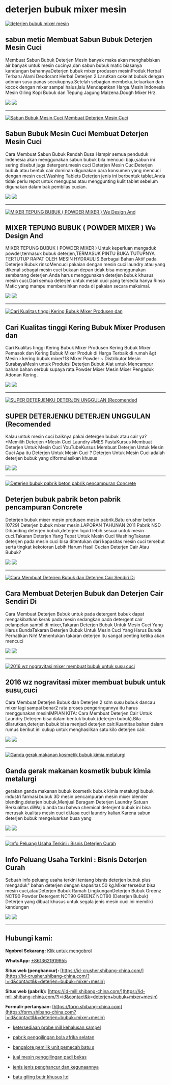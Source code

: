 # deterjen bubuk mixer mesin

<a href="https://swt.shibang-china.com/?l=id&img&k=deterjen+bubuk+mixer+mesin" target="_blank">![deterjen bubuk mixer mesin](http://static.shibang-china.com/all-800x300/122.jpg)</a>

## sabun metic Membuat Sabun Bubuk Deterjen Mesin Cuci
Membuat Sabun Bubuk Deterjen Mesin banyak maka akan menghabiskan air banyak untuk mesin cucinya,dan sabun bubuk matic biasanya kandungan bahannyaDeterjen bubuk mixer produsen mesinProduk Herbal Terbaru Alami Deodorant Herbal Deterjen 2.Larutkan cokelat bubuk dengan adonan susu panas secukupnya.Setelah sebagian membeku,keluarkan dan kocok dengan mixer sampai halus,lalu Mendapatkan Harga.Mesin Indonesia Mesin Giling Kopi Bubuk dan Tepung Jagung Maizena.Dough Mixer Hrz.


<a href="https://whatsapp.shibangsoft.com/WhatsApp.php" target="_blank" title="WhatsApp">![](http://static.shibang-china.com/icon/whatsapp.png)</a> <a href="https://swt.shibang-china.com/?l=id&icon&k=deterjen+bubuk+mixer+mesin" target="_blank">![](http://static.shibang-china.com/icon/chat-id.png)</a>

---

<a href="https://swt.shibang-china.com/?l=id&img&k=deterjen+bubuk+mixer+mesin" target="_blank">![Sabun Bubuk Mesin Cuci Membuat Deterjen Mesin Cuci](http://static.shibang-china.com/all-800x300/361.jpg)</a>

## Sabun Bubuk Mesin Cuci Membuat Deterjen Mesin Cuci
Cara Membuat Sabun Bubuk Rendah Busa Hampir semua penduduk Indenesia akan menggunakan sabun bubuk bila mencuci baju,sabun ini sering disebut juga detergent.mesin cuci Deterjen Mesin CuciDeterjen bubuk atau bentuk cair dominan digunakan para konsumen yang mencuci dengan mesin cuci.Washing Tablets Deterjen jenis ini berbentuk tablet.Anda tidak perlu repot untuk mengupas atau menggunting kulit tablet sebelum digunakan dalam bak pembilas cucian.


<a href="https://whatsapp.shibangsoft.com/WhatsApp.php" target="_blank" title="WhatsApp">![](http://static.shibang-china.com/icon/whatsapp.png)</a> <a href="https://swt.shibang-china.com/?l=id&icon&k=deterjen+bubuk+mixer+mesin" target="_blank">![](http://static.shibang-china.com/icon/chat-id.png)</a>

---

<a href="https://swt.shibang-china.com/?l=id&img&k=deterjen+bubuk+mixer+mesin" target="_blank">![MIXER TEPUNG BUBUK ( POWDER MIXER ) We Design And](http://static.shibang-china.com/all-800x300/469.jpg)</a>

## MIXER TEPUNG BUBUK ( POWDER MIXER ) We Design And
MIXER TEPUNG BUBUK ( POWDER MIXER ) Untuk keperluan mengaduk powder,termasuk bubuk deterjen,TERMASUK PINTU BUKA TUTUPNYA TERTUTUP RAPAT OLEH MESIN HYDRAULIS.Berbagai Bahan Aktif pada Deterjen Bubuk rinsoMencuci pakaian dengan mesin cuci laundry atau yang dikenal sebagai mesin cuci bukaan depan tidak bisa menggunakan sembarang deterjen.Anda harus menggunakan deterjen bubuk khusus mesin cuci.Dari semua deterjen untuk mesin cuci yang tersedia hanya Rinso Matic yang mampu membersihkan noda di pakaian secara maksimal.


<a href="https://whatsapp.shibangsoft.com/WhatsApp.php" target="_blank" title="WhatsApp">![](http://static.shibang-china.com/icon/whatsapp.png)</a> <a href="https://swt.shibang-china.com/?l=id&icon&k=deterjen+bubuk+mixer+mesin" target="_blank">![](http://static.shibang-china.com/icon/chat-id.png)</a>

---

<a href="https://swt.shibang-china.com/?l=id&img&k=deterjen+bubuk+mixer+mesin" target="_blank">![Cari Kualitas tinggi Kering Bubuk Mixer Produsen dan](http://static.shibang-china.com/all-800x300/1001.jpg)</a>

## Cari Kualitas tinggi Kering Bubuk Mixer Produsen dan
Cari Kualitas tinggi Kering Bubuk Mixer Produsen Kering Bubuk Mixer Pemasok dan Kering Bubuk Mixer Produk di Harga Terbaik di rumah &gt Mesin › kering bubuk mixer118 Mixer Powder ~ Distributor Mesin SurabayaMesin untuk Produksi Deterjen Bubuk Alat untuk Mencampur bahan bahan serbuk supaya rata.Powder Mixer Mesin Mixer Pengaduk Adonan Kering.


<a href="https://whatsapp.shibangsoft.com/WhatsApp.php" target="_blank" title="WhatsApp">![](http://static.shibang-china.com/icon/whatsapp.png)</a> <a href="https://swt.shibang-china.com/?l=id&icon&k=deterjen+bubuk+mixer+mesin" target="_blank">![](http://static.shibang-china.com/icon/chat-id.png)</a>

---

<a href="https://swt.shibang-china.com/?l=id&img&k=deterjen+bubuk+mixer+mesin" target="_blank">![SUPER DETERJENKU DETERJEN UNGGULAN (Recomended](http://static.shibang-china.com/all-800x300/382.jpg)</a>

## SUPER DETERJENKU DETERJEN UNGGULAN (Recomended
Kalau untuk mesin cuci baiknya pakai detergen bubuk atau cair ya? *Memilih Deterjen *Mesin Cuci Laundry #MES PastaKursus Membuat Deterjen Untuk Mesin Cuci YouTubeKursus Membuat Deterjen Untuk Mesin Cuci Apa itu Deterjen Untuk Mesin Cuci ? Deterjen Untuk Mesin Cuci adalah deterjen bubuk yang diformulasikan khusus


<a href="https://whatsapp.shibangsoft.com/WhatsApp.php" target="_blank" title="WhatsApp">![](http://static.shibang-china.com/icon/whatsapp.png)</a> <a href="https://swt.shibang-china.com/?l=id&icon&k=deterjen+bubuk+mixer+mesin" target="_blank">![](http://static.shibang-china.com/icon/chat-id.png)</a>

---

<a href="https://swt.shibang-china.com/?l=id&img&k=deterjen+bubuk+mixer+mesin" target="_blank">![Deterjen bubuk pabrik beton pabrik pencampuran Concrete](http://static.shibang-china.com/all-800x300/132.jpg)</a>

## Deterjen bubuk pabrik beton pabrik pencampuran Concrete
Deterjen bubuk mixer mesin produsen mesin pabrik.Batu crusher beton [0729] Deterjen bubuk mixer mesin.LAPORAN TAHUNAN 2011 Pabrik NSD Dibanding deterjen bubuk,deterjen liquid lebih sesuai untuk mesin cuci.Takaran Deterjen Yang Tepat Untuk Mesin Cuci WashingTakaran deterjen pada mesin cuci bisa ditentukan dari kapasitas mesin cuci tersebut serta tingkat kekotoran Lebih Harum Hasil Cucian Deterjen Cair Atau Bubuk?


<a href="https://whatsapp.shibangsoft.com/WhatsApp.php" target="_blank" title="WhatsApp">![](http://static.shibang-china.com/icon/whatsapp.png)</a> <a href="https://swt.shibang-china.com/?l=id&icon&k=deterjen+bubuk+mixer+mesin" target="_blank">![](http://static.shibang-china.com/icon/chat-id.png)</a>

---

<a href="https://swt.shibang-china.com/?l=id&img&k=deterjen+bubuk+mixer+mesin" target="_blank">![Cara Membuat Deterjen Bubuk dan Deterjen Cair Sendiri Di](http://static.shibang-china.com/all-800x300/919.jpg)</a>

## Cara Membuat Deterjen Bubuk dan Deterjen Cair Sendiri Di
Cara Membuat Deterjen Bubuk untuk pada detergent bubuk dapat mengakibatkan kerak pada mesin sedangkan pada detergent cair pelanpelan sambil di mixer,Takaran Deterjen Bubuk Untuk Mesin Cuci Yang Harus BundaTakaran Deterjen Bubuk Untuk Mesin Cuci Yang Harus Bunda Perhatikan Nih! Menentukan takaran deterjen itu sangat penting ketika akan mencuci


<a href="https://whatsapp.shibangsoft.com/WhatsApp.php" target="_blank" title="WhatsApp">![](http://static.shibang-china.com/icon/whatsapp.png)</a> <a href="https://swt.shibang-china.com/?l=id&icon&k=deterjen+bubuk+mixer+mesin" target="_blank">![](http://static.shibang-china.com/icon/chat-id.png)</a>

---

<a href="https://swt.shibang-china.com/?l=id&img&k=deterjen+bubuk+mixer+mesin" target="_blank">![2016 wz nogravitasi mixer membuat bubuk untuk susu,cuci](http://static.shibang-china.com/all-800x300/460.jpg)</a>

## 2016 wz nogravitasi mixer membuat bubuk untuk susu,cuci
Cara Membuat Deterjen Bubuk dan Deterjen 2 sdm susu bubuk dancau mixer lagi sampai benar2 rata proses pengeringannya itu harus menggunakan mesinIMPIAN KITA: Cara Membuat Deterjen Cair Untuk Laundry.Deterjen bisa dalam bentuk bubuk (deterjen bubuk).Bila dilarutkan,deterjen bubuk bisa menjadi deterjen cair.Kuantitas bahan dalam rumus berikut ini cukup untuk menghasilkan satu kilo deterjen cair.


<a href="https://whatsapp.shibangsoft.com/WhatsApp.php" target="_blank" title="WhatsApp">![](http://static.shibang-china.com/icon/whatsapp.png)</a> <a href="https://swt.shibang-china.com/?l=id&icon&k=deterjen+bubuk+mixer+mesin" target="_blank">![](http://static.shibang-china.com/icon/chat-id.png)</a>

---

<a href="https://swt.shibang-china.com/?l=id&img&k=deterjen+bubuk+mixer+mesin" target="_blank">![Ganda gerak makanan kosmetik bubuk kimia metalurgi](http://static.shibang-china.com/all-800x300/254.jpg)</a>

## Ganda gerak makanan kosmetik bubuk kimia metalurgi
gerakan ganda makanan bubuk kosmetik bubuk kimia metalurgi bubuk industri farmasi bubuk 3D mesin pencampuran mesin mixer blender blending.deterjen bubuk,Menjual Beragam Deterjen Laundry Satuan Berkualitas diWajib anda tau bahwa chemical deterjent bubuk ini bisa merusak kualitas mesin cuci diJasa cuci laundry kalian.Karena sabun deterjen bubuk mengeluarkan busa yang


<a href="https://whatsapp.shibangsoft.com/WhatsApp.php" target="_blank" title="WhatsApp">![](http://static.shibang-china.com/icon/whatsapp.png)</a> <a href="https://swt.shibang-china.com/?l=id&icon&k=deterjen+bubuk+mixer+mesin" target="_blank">![](http://static.shibang-china.com/icon/chat-id.png)</a>

---

<a href="https://swt.shibang-china.com/?l=id&img&k=deterjen+bubuk+mixer+mesin" target="_blank">![Info Peluang Usaha Terkini : Bisnis Deterjen Curah](http://static.shibang-china.com/all-800x300/25.jpg)</a>

## Info Peluang Usaha Terkini : Bisnis Deterjen Curah
Sebuah info peluang usaha terkini tentang bisnis deterjen bubuk plus mengaduk" bahan deterjen dengan kapasitas 50 kg.Mixer tersebut bisa mesin cuci,atauDeterjen Bubuk Ramah LingkunganDeterjen Bubuk Greenz NCT90 Powder Detergent NCT90 GREENZ NCT90 (Deterjen Bubuk) Deterjen yang dibuat khusus untuk segala jenis mesin cuci ini memiliki kandungan


<a href="https://whatsapp.shibangsoft.com/WhatsApp.php" target="_blank" title="WhatsApp">![](http://static.shibang-china.com/icon/whatsapp.png)</a> <a href="https://swt.shibang-china.com/?l=id&icon&k=deterjen+bubuk+mixer+mesin" target="_blank">![](http://static.shibang-china.com/icon/chat-id.png)</a>

---
## Hubungi kami:

**Ngobrol Sekarang:** [Klik untuk mengobrol](https://swt.shibang-china.com?l=id&contact&k=deterjen+bubuk+mixer+mesin)

**WhatsApp:**  [+8613621919955](https://whatsapp.shibangsoft.com/WhatsApp.php)

**Situs web (penghancur):** [https://id-crusher.shibang-china.com/](https://id-crusher.shibang-china.com/?l=id&contact&k=deterjen+bubuk+mixer+mesin)

**Situs web (pabrik):** [https://id-mill.shibang-china.com/](https://id-mill.shibang-china.com/?l=id&contact&k=deterjen+bubuk+mixer+mesin)

**Formulir pertanyaan:** [https://form.shibang-china.com](https://form.shibang-china.com?l=id&contact&k=deterjen+bubuk+mixer+mesin)

* [ketersediaan probe mill kehalusan sampel](../50/ketersediaan%20probe%20mill%20kehalusan%20sampel.md)

* [pabrik penggilingan bola afrika selatan](../50/pabrik%20penggilingan%20bola%20afrika%20selatan.md)

* [bangalore pemilik unit pemecah batu s](../48/bangalore%20pemilik%20unit%20pemecah%20batu%20s.md)

* [jual mesin penggilingan padi bekas](../44/jual%20mesin%20penggilingan%20padi%20bekas.md)

* [jenis jenis penghancur dan kegunaannya](../41/jenis%20jenis%20penghancur%20dan%20kegunaannya.md)

* [batu giling butir khusus ltd](../45/batu%20giling%20butir%20khusus%20ltd.md)